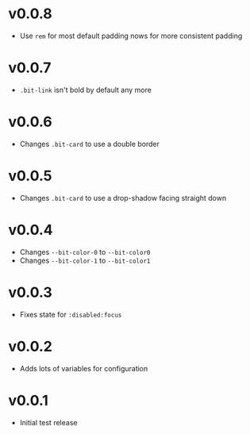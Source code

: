 # v0.0.8

- Use `rem` for most default padding nows for more consistent padding

# v0.0.7

- `.bit-link` isn't bold by default any more

# v0.0.6

- Changes `.bit-card` to use a double border

# v0.0.5

- Changes `.bit-card` to use a drop-shadow facing straight down

# v0.0.4

- Changes `--bit-color-0` to `--bit-color0`
- Changes `--bit-color-1` to `--bit-color1`

# v0.0.3

- Fixes state for `:disabled:focus`

# v0.0.2

- Adds lots of variables for configuration

# v0.0.1

- Initial test release
